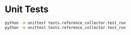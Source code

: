 # Unit Tests
```bash
python -m unittest tests.reference_collector.test_run
python -m unittest tests.reference_collector.test_run
```
